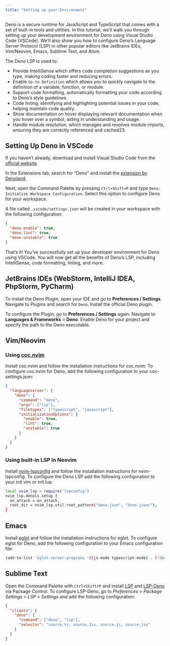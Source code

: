 ```yaml
---
title: "Setting up your Environment"
---
```


Deno is a secure runtime for JavaScript and TypeScript that comes with a set of
built-in tools and utilities. In this tutorial, we’ll walk you through setting
up your development environment for Deno using Visual Studio Code (VSCode).
We’ll also show you how to configure Deno’s Language Server Protocol (LSP) in
other popular editors like JetBrains IDEs, Vim/Neovim, Emacs, Sublime Text, and
Atom.

The Deno LSP is used to:

- Provide IntelliSense which offers code completion suggestions as you type,
  making coding faster and reducing errors.
- Enable `Go-to Definition` which allows you to quickly navigate to the
  definition of a variable, function, or module.
- Support code formatting, automatically formatting your code according to
  Deno’s style guidelines.
- Code linting, identifying and highlighting potential issues in your code,
  helping maintain code quality.
- Show documentation on hover displaying relevant documentation when you hover
  over a symbol, aiding in understanding and usage.
- Handle module resolution, which manages and resolves module imports, ensuring
  they are correctly referenced and cached23.

## Setting Up Deno in VSCode

If you haven’t already, download and install Visual Studio Code from the
[official website](https://code.visualstudio.com/).

In the Extensions tab, search for "Deno" and install the
[extension by Denoland](https://marketplace.visualstudio.com/items?itemName=denoland.vscode-deno).

Next, open the Command Palette by pressing `Ctrl+Shift+P` and type
`Deno: Initialize Workspace Configuration`. Select this option to configure Deno
for your workspace.

A file called `.vscode/settings.json` will be created in your workspace with the
following configuration:

```json
{
  "deno.enable": true,
  "deno.lint": true,
  "deno.unstable": true
}
```

That’s it! You’ve successfully set up your developer environment for Deno using
VSCode. You will now get all the benefits of Deno’s LSP, including IntelliSense,
code formatting, linting, and more.

## JetBrains IDEs (WebStorm, IntelliJ IDEA, PhpStorm, PyCharm)

To install the Deno Plugin, open your IDE and go to **Preferences / Settings**.
Navigate to Plugins and search for `Deno`. Install the official Deno plugin.

To configure the Plugin, go to **Preferences / Settings** again. Navigate to
**Languages & Frameworks** > **Deno**. Enable Deno for your project and specify
the path to the Deno executable.

## Vim/Neovim

### Using [coc.nvim](https://www.vim.org/scripts/script.php?script_id=5779)

Install coc.nvim and follow the installation instructions for coc.nvim. To
configure coc.nvim for Deno, add the following configuration to your
coc-settings.json:

```json
{
  "languageserver": {
    "deno": {
      "command": "deno",
      "args": ["lsp"],
      "filetypes": ["typescript", "javascript"],
      "initializationOptions": {
        "enable": true,
        "lint": true,
        "unstable": true
      }
    }
  }
}
```

### Using built-in LSP in Neovim

Install [nvim-lspconfig](https://github.com/neovim/nvim-lspconfig) and follow
the installation instructions for nvim-lspconfig. To configure the Deno LSP add
the following configuration to your init.vim or init.lua:

```bash
local nvim_lsp = require('lspconfig')
nvim_lsp.denols.setup {
  on_attach = on_attach,
  root_dir = nvim_lsp.util.root_pattern("deno.json", "deno.jsonc"),
}
```

## Emacs

Install [eglot](https://www.gnu.org/software/emacs/manual/html_mono/eglot.html)
and follow the installation instructions for eglot. To configure eglot for Deno,
add the following configuration to your Emacs configuration file:

```bash
(add-to-list 'eglot-server-programs '((js-mode typescript-mode) . ("deno" "lsp")))
```

## Sublime Text

Open the Command Palette with `Ctrl+Shift+P` and install
[LSP](https://lsp.sublimetext.io/) and
[LSP-Deno](https://github.com/sublimelsp/LSP-Deno) via Package Control. To
configure LSP-Deno, go to _Preferences_ > _Package Settings_ > _LSP_ >
_Settings_ and add the following configuration:

```json
{
  "clients": {
    "deno": {
      "command": ["deno", "lsp"],
      "selector": "source.ts, source.tsx, source.js, source.jsx"
    }
  }
}
```

